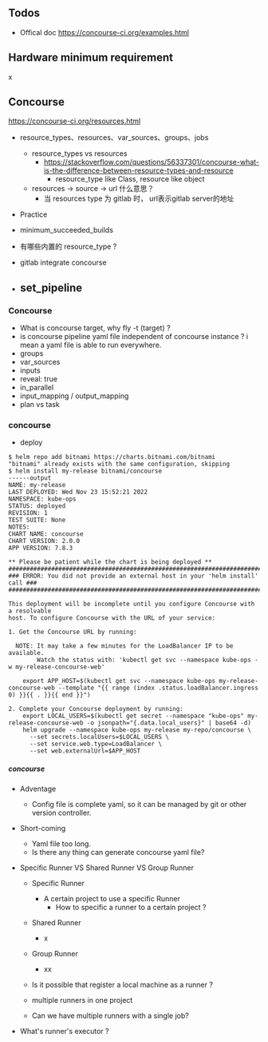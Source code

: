 ## Todos
- Offical doc https://concourse-ci.org/examples.html

## Hardware minimum requirement
x

## Concourse
https://concourse-ci.org/resources.html
- resource_types、resources、var_sources、groups、jobs
    - resource_types vs resources
        - https://stackoverflow.com/questions/56337301/concourse-what-is-the-difference-between-resource-types-and-resource
            - resource_type like Class, resource like object
    - resources -> source -> url 什么意思？
      - 当 resources type 为 gitlab 时， url表示gitlab server的地址
      


- Practice

- minimum_succeeded_builds

- 有哪些内置的 resource_type ?

- gitlab integrate concourse

- set_pipeline
  - 

### Concourse
- What is concourse target, why fly -t (target) ?
- is concourse pipeline yaml file independent of concourse instance ? i mean a yaml file is able to run everywhere.
- groups
- var_sources
- inputs
- reveal: true
- in_parallel
- input_mapping / output_mapping
- plan vs task



### concourse
- deploy

```shell
$ helm repo add bitnami https://charts.bitnami.com/bitnami
"bitnami" already exists with the same configuration, skipping
$ helm install my-release bitnami/concourse
------output
NAME: my-release
LAST DEPLOYED: Wed Nov 23 15:52:21 2022
NAMESPACE: kube-ops
STATUS: deployed
REVISION: 1
TEST SUITE: None
NOTES:
CHART NAME: concourse
CHART VERSION: 2.0.0
APP VERSION: 7.8.3

** Please be patient while the chart is being deployed **
###############################################################################
### ERROR: You did not provide an external host in your 'helm install' call ###
###############################################################################

This deployment will be incomplete until you configure Concourse with a resolvable
host. To configure Concourse with the URL of your service:

1. Get the Concourse URL by running:

  NOTE: It may take a few minutes for the LoadBalancer IP to be available.
        Watch the status with: 'kubectl get svc --namespace kube-ops -w my-release-concourse-web'

    export APP_HOST=$(kubectl get svc --namespace kube-ops my-release-concourse-web --template "{{ range (index .status.loadBalancer.ingress 0) }}{{ . }}{{ end }}")

2. Complete your Concourse deployment by running:
    export LOCAL_USERS=$(kubectl get secret --namespace "kube-ops" my-release-concourse-web -o jsonpath="{.data.local_users}" | base64 -d)
    helm upgrade --namespace kube-ops my-release my-repo/concourse \
      --set secrets.localUsers=$LOCAL_USERS \
      --set service.web.type=LoadBalancer \
      --set web.externalUrl=$APP_HOST
```

##### concourse
- Adventage
  - Config file is complete yaml, so it can be managed by git or other version controller.
- Short-coming
  - Yaml file too long.
  - Is there any thing can generate concourse yaml file?


- Specific Runner VS Shared Runner VS Group Runner
  - Specific Runner
    - A certain project to use a specific Runner
      - How to specific a runner to a certain project ?
  - Shared Runner
    - x
  - Group Runner
    - xx

  - Is it possible that register a local machine as a runner ?
  - multiple runners in one project
  - Can we have multiple runners with a single job?

- What's runner's executor ?